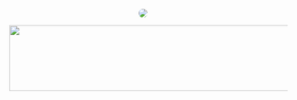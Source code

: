 <p align="center">
  <img src="https://github-readme-stats.vercel.app/api/top-langs/?username=yungxhi&layout=compact&theme=tokyonight" 
    style="margin-right: 20px; border-radius: 10px;" />
</p>


<a href="https://github.com/devxb/gitanimals">
  <img src="https://render.gitanimals.org/lines/{yungxhi}?pet-id=1" width="1000" height="120"/>
</a>
